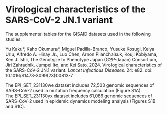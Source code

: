 # Virological characteristics of the SARS-CoV-2 JN.1 variant

The supplemental tables for the GISAID datasets used in the following studies.

Yu Kaku*, Kaho Okumura*, Miguel Padilla-Branco, Yusuke Kosugi, Keiya Uriu, Alfredo A. Hinay Jr., Luo Chen, Arnon Plianchaisuk, Kouji Kobiyama, Ken J. Ishii, The Genotype to Phenotype Japan (G2P-Japan) Consortium, Jiri Zahradnik, Jumpei Ito, and Kei Sato. 2024. Virological characteristics of the SARS-CoV-2 JN.1 variant. *Lancet Infectious Diseases*. 24: e82. doi: 10.1016/S1473-3099(23)00813-7

The EPI_SET_231130we dataset includes 72,503 genomic sequences of SARS-CoV-2 used in mutation frequency calculation (Figure S1A).\
The EPI_SET_231130yx dataset includes 61,086 genomic sequences of SARS-CoV-2 used in epidemic dynamics modeling analysis (Figures S1B and S1C).
